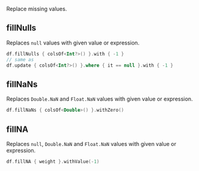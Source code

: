 [//]: # (title: fill)

<!---IMPORT org.jetbrains.kotlinx.dataframe.samples.api.Modify-->

Replace missing values.

## fillNulls

Replaces `null` values with given value or expression. 

<!---FUN fillNulls-->

```kotlin
df.fillNulls { colsOf<Int?>() }.with { -1 }
// same as
df.update { colsOf<Int?>() }.where { it == null }.with { -1 }
```

<dataFrame src="org.jetbrains.kotlinx.dataframe.samples.api.Modify.fillNulls.html"/>
<!---END-->

## fillNaNs

Replaces `Double.NaN` and `Float.NaN` values with given value or expression.

<!---FUN fillNaNs-->

```kotlin
df.fillNaNs { colsOf<Double>() }.withZero()
```

<dataFrame src="org.jetbrains.kotlinx.dataframe.samples.api.Modify.fillNaNs.html"/>
<!---END-->

## fillNA

Replaces `null`, `Double.NaN` and `Float.NaN` values with given value or expression.

<!---FUN fillNA-->

```kotlin
df.fillNA { weight }.withValue(-1)
```

<dataFrame src="org.jetbrains.kotlinx.dataframe.samples.api.Modify.fillNA.html"/>
<!---END-->
